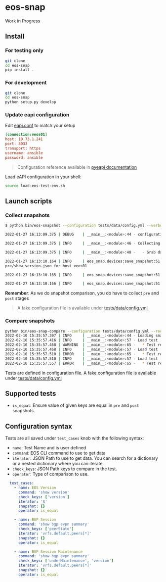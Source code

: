 # eos-snap

Work in Progress

## Install

### For testing only

```bash
git clone
cd eos-snap
pip install .
```

### For development

```bash
git clone
cd eos-snap
python setup.py develop
```

### Update eapi configuration

Edit [eapi.conf](.tests/../tests/eapi.conf) to match your setup

```ini
[connection:veos01]
host: 10.73.1.241
port: 8033
transport: https
username: ansible
password: ansible
```

> Configuration reference available in [pyeapi documentation](https://pyeapi.readthedocs.io/en/master/configfile.html)

Load eAPI configuration in your shell:

```bash
source load-eos-test-env.sh
```

## Launch scripts

### Collect snapshots

```bash
$ python bin/eos-snapshot --configuration tests/data/config.yml --verbose debug --rootpath demo --stage pre

2022-01-27 16:13:09.375 | DEBUG    | __main__:<module>:44 - configuration is {'devices': ['veos01'], 'test_cases': [{'name': 'Test01', 'command': 'show version', 'path': 'unset', 'check_key': 'unset', 'iterator': 'unset', 'snapshot': {}}, {'name': 'Test02', 'command': 'show interfaces description', 'path': 'unset', 'check_key': 'unset', 'iterator': 'unset', 'snapshot': {}}, {'name': 'Test01', 'command': 'show bgp evpn summary', 'path': 'unset', 'check_key': 'unset', 'iterator': 'unset', 'snapshot': {}}]}

2022-01-27 16:13:09.375 | INFO     | __main__:<module>:46 - Collecting snapshot for device(s): ['veos01']

2022-01-27 16:13:09.375 | INFO     | __main__:<module>:48 -   - Grab data from device veos01

2022-01-27 16:13:10.164 | INFO     | eos_snap.devices:save_snapshot:51 - Save command "show version" to demo/veos01/
pre/show_version.json for host veos01

2022-01-27 16:13:10.165 | INFO     | eos_snap.devices:save_snapshot:51 - Save command "show interfaces description" to demo/veos01/pre/show_interfaces_description.json for host veos01

2022-01-27 16:13:10.166 | INFO     | eos_snap.devices:save_snapshot:51 - Save command "show bgp evpn summary" to demo/veos01/pre/show_bgp_evpn_summary.json for host veos01
```

__Remember__: As we do snapshot comparison, you do have to collect `pre` and `post` stages

> A fake configuration file is available under [tests/data/config.yml](.tests/data/config.yml)

### Compare snapshots

```bash
python bin/eos-snap-compare --configuration tests/data/config.yml --rootpath demo
2022-02-10 15:35:57.307 | INFO     | __main__:<module>:44 - Loading snapshot
2022-02-10 15:35:57.416 | INFO     | __main__:<module>:57 - Load test [ EOS Version ]
2022-02-10 15:35:57.468 | WARNING  | __main__:<module>:65 -   * Test result is: {'state': True, 'errors': []}
2022-02-10 15:35:57.468 | INFO     | __main__:<module>:57 - Load test [ BGP Session ]
2022-02-10 15:35:57.510 | ERROR    | __main__:<module>:65 -   * Test result is: {'state': False, 'errors': [{'key': '192.168.255.3', 'pre': 'Established', 'post': 'Down'}, {'key': '192.168.255.4', 'pre': 'Active', 'post': 'Established'}]}
2022-02-10 15:35:57.510 | INFO     | __main__:<module>:57 - Load test [ BGP Session Maintenance ]
2022-02-10 15:35:57.557 | ERROR    | __main__:<module>:65 -   * Test result is: {'state': False, 'errors': [{'key': '192.168.255.3', 'pre': '4', 'post': '5'}, {'key': '192.168.255.4', 'pre': 'False', 'post': 'True'}]}
```

Tests are defined in configuration file.  A fake configuration file is available under [tests/data/config.yml](.tests/data/config.yml)

## Supported tests

- `is_equal`: Ensure value of given keys are equal in `pre` and `post` snapshots.

## Configuration syntax

Tests are all saved under `test_cases` knob with the following syntax:

- `name`: Test Name and is user defined
- `command`: EOS CLI command to use to get data
- `iterator`: JSON Path to use to get data. You can search for a dictionary or a nested dictionary where you can iterate.
- `check_keys`: JSON Path keys to compare in the test.
- `operator`: Type of comparison to use.

```yaml
  test_cases:
    - name: EOS Version
      command: 'show version'
      check_keys: ['version']
      iterator: '$'
      snapshot: {}
      operator: is_equal

    - name: BGP Session
      command: 'show bgp evpn summary'
      check_keys: ['peerState']
      iterator: 'vrfs.default.peers[*]'
      snapshot: {}
      operator: is_equal

    - name: BGP Session Maintenance
      command: 'show bgp evpn summary'
      check_keys: ['underMaintenance', 'version']
      iterator: 'vrfs.default.peers[*]'
      snapshot: {}
      operator: is_equal
```
